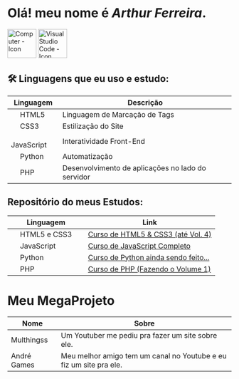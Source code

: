 # Olá! meu nome é *Arthur Ferreira*.

<img src="https://cdn-icons-png.flaticon.com/512/1865/1865273.png" width="65" height="65" alt="Computer - Icon">
<img src="https://cdn-icons-png.flaticon.com/512/906/906324.png" width="65" height="65" alt="Visual Studio Code - Icon">

## 🛠 Linguagens que eu uso e estudo:
| Linguagem | Descrição |
|------------|-----------|
| <img src="https://cdn-icons-png.flaticon.com/512/732/732212.png" width="16"> HTML5 | Linguagem de Marcação de Tags |
| <img src="https://cdn-icons-png.flaticon.com/512/732/732190.png" width="16"> CSS3 | Estilização do Site |
| <img src="https://cdn-icons-png.flaticon.com/512/5968/5968292.png" width="16"> JavaScript | Interatividade Front-End |
| <img src="https://cdn-icons-png.flaticon.com/512/5968/5968350.png" width="16"> Python | Automatização |
| <img src="https://cdn-icons-png.flaticon.com/512/5968/5968332.png" width="16"> PHP | Desenvolvimento de aplicações no lado do servidor |

## Repositório do meus Estudos:
| Linguagem | Link |
|------------|-----------|
| <img src="https://cdn-icons-png.flaticon.com/512/732/732212.png" width="16">  HTML5 e CSS3 <img src="https://cdn-icons-png.flaticon.com/512/732/732190.png" width="16"> | [Curso de HTML5 & CSS3 (até Vol. 4)](https://github.com/arthurferreira-dev/HTML---CSS) |
| <img src="https://cdn-icons-png.flaticon.com/512/5968/5968292.png" width="16"> JavaScript | [Curso de JavaScript Completo](https://github.com/arthurferreira-dev/Javascript) |
| <img src="https://cdn-icons-png.flaticon.com/512/5968/5968350.png" width="16"> Python | [Curso de Python ainda sendo feito...](https://github.com/arthurferreira-dev/Python) |
| <img src="https://cdn-icons-png.flaticon.com/512/5968/5968332.png" width="16"> PHP | [Curso de PHP (Fazendo o Volume 1)](https://github.com/arthurferreira-dev/PHP-Moderno) |

# Meu MegaProjeto
| Nome | Sobre |
|------------|-----------|
| <a href="https://arthurferreira-dev.github.io/Meu-Site/" style="text-decoration: none">Multhingss</a> | Um Youtuber me pediu pra fazer um site sobre ele. |
| <a href="https://arthurferreira-dev.github.io/site_andregames/index.html" style="text-decoration: none">André Games</a> | Meu melhor amigo tem um canal no Youtube e eu fiz um site pra ele. |
